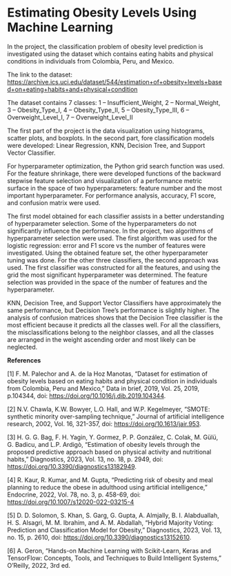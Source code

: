 # Estimating Obesity Levels Using Machine Learning

In the project, the classification problem of obesity level prediction is investigated using the dataset which contains eating habits and physical conditions in individuals from Colombia, Peru, and Mexico.

The link to the dataset: https://archive.ics.uci.edu/dataset/544/estimation+of+obesity+levels+based+on+eating+habits+and+physical+condition

The dataset contains 7 classes:
1 – Insufficient_Weight,
2 – Normal_Weight,
3 – Obesity_Type_I,
4 – Obesity_Type_II,
5 – Obesity_Type_III,
6 – Overweight_Level_I,
7 – Overweight_Level_II

The first part of the project is the data visualization using histograms, scatter plots, and boxplots. In the second part, fore classification models were developed: Linear Regression, KNN, Decision Tree, and Support Vector Classifier.

For hyperparameter optimization, the Python grid search function was used. For the feature shrinkage, there were developed functions of the backward stepwise feature selection and visualization of a performance metric surface in the space of two hyperparameters: feature number and the most important hyperparameter. For performance analysis, accuracy, F1 score, and confusion matrix were used.

The first model obtained for each classifier assists in a better understanding of hyperparameter selection. Some of the hyperparameters do not significantly influence the performance. In the project, two algorithms of hyperparameter selection were used. The first algorithm was used for the logistic regression: error and F1 score vs the number of features were investigated. Using the obtained feature set, the other hyperparameter tuning was done. For the other three classifiers, the second approach was used. The first classifier was constructed for all the features, and using the grid the most significant hyperparameter was determined. The feature selection was provided in the space of the number of features and the hyperparameter.

KNN, Decision Tree, and Support Vector Classifiers have approximately the same performance, but Decision Tree’s performance is slightly higher. The analysis of confusion matrices shows that the Decision Tree classifier is the most efficient because it predicts all the classes well. For all the classifiers, the misclassifications belong to the neighbor classes, and all the classes are arranged in the weight ascending order and most likely can be neglected.

**References**

[1] F. M. Palechor and A. de la Hoz Manotas,  “Dataset for estimation of obesity levels based on eating habits and physical condition in individuals from Colombia, Peru and Mexico,” Data in brief, 2019, Vol. 25, 2019, p.104344, doi: https://doi.org/10.1016/j.dib.2019.104344.

[2] N.V. Chawla, K.W. Bowyer, L.O. Hall, and W.P. Kegelmeyer, “SMOTE: synthetic minority over-sampling technique,” Journal of artificial intelligence research, 2002, Vol. 16, 321-357,
doi: https://doi.org/10.1613/jair.953.

[3] H. G. G. Bag, F. H.  Yagin, Y. Gormez, P. P. González, C. Colak, M. Gülü, G. Badicu, and L.P. Ardigò, “Estimation of obesity levels through the proposed predictive approach based on physical activity and nutritional habits,” Diagnostics, 2023, Vol. 13, no. 18, p. 2949,
doi: https://doi.org/10.3390/diagnostics13182949.

[4] R. Kaur, R. Kumar, and M. Gupta, “Predicting risk of obesity and meal planning to reduce the obese in adulthood using artificial intelligence,” Endocrine, 2022, Vol. 78, no. 3, p. 458-69,
doi: https://doi.org/10.1007/s12020-022-03215-4

[5] D. D. Solomon, S. Khan, S. Garg, G. Gupta, A. Almjally, B. I. Alabduallah, H. S. Alsagri, M. M. Ibrahim, and A. M. Abdallah, “Hybrid Majority Voting: Prediction and Classification Model for Obesity,” Diagnostics, 2023, Vol. 13, no. 15, p. 2610,
doi: https://doi.org/10.3390/diagnostics13152610.

[6] A. Geron, “Hands-on Machine Learning with Scikit-Learn, Keras and TensorFlow: Concepts, Tools, and Techniques to Build Intelligent Systems,” O’Reilly, 2022, 3rd ed.
